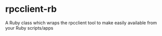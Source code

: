 rpcclient-rb
============

 A Ruby class which wraps the rpcclient tool to make easily available from your Ruby scripts/apps
